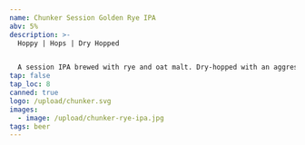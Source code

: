 ```yaml
---
name: Chunker Session Golden Rye IPA
abv: 5%
description: >-
  Hoppy | Hops | Dry Hopped


  A session IPA brewed with rye and oat malt. Dry-hopped with an aggressive amount of Centennial and Citra hops.
tap: false
tap_loc: 8
canned: true
logo: /upload/chunker.svg
images:
  - image: /upload/chunker-rye-ipa.jpg
tags: beer
---
```

